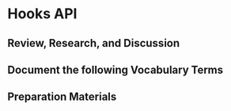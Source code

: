 # Hooks API

## Review, Research, and Discussion

## Document the following Vocabulary Terms

## Preparation Materials
